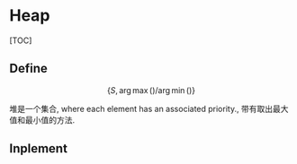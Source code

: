 # Heap

[TOC]

## Define

$$
\{S, \arg\max()/\arg\min()\}
$$

堆是一个集合, where each element has an associated priority., 带有取出最大值和最小值的方法.

## Inplement

